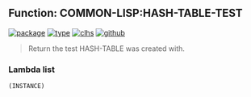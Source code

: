 ## Function: COMMON-LISP:HASH-TABLE-TEST
[![package](https://img.shields.io/badge/Package-COMMON--LISP-5f9ea0.svg?style=social&colorA=999999)](../) [![type](https://img.shields.io/badge/Type-Function-5f9ea0.svg?style=social&colorA=999999)](../#function) [![clhs](https://img.shields.io/badge/CLHS-HASH--TABLE--TEST-5f9ea0.svg?style=social&colorA=999999)](http://www.lispworks.com/documentation/HyperSpec/Body/f_hash_5.htm) [![github](https://img.shields.io/badge/GitHub-View_the_source-5f9ea0.svg?style=social&colorA=999999&logo=github)](https://github.com/sbcl/sbcl/blob/master/src/code/hash-table.lisp/) 

> Return the test HASH-TABLE was created with.

### Lambda list
```
(INSTANCE)
```
